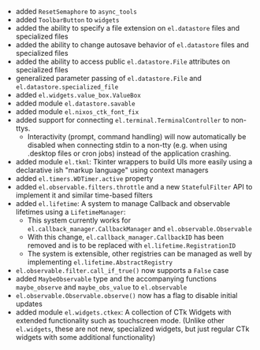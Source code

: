 - added ```ResetSemaphore``` to ```async_tools```
- added ```ToolbarButton``` to ```widgets```
- added the ability to specify a file extension on ```el.datastore``` files and specialized files
- added the ability to change autosave behavior of ```el.datastore``` files and specialized files
- added the ability to access public  ```el.datastore.File``` attributes on specialized files
- generalized parameter passing of ```el.datastore.File``` and ```el.datastore.specialized_file```
- added ```el.widgets.value_box.ValueBox```
- added module ```el.datastore.savable```
- added module `el.nixos_ctk_font_fix`
- added support for connecting `el.terminal.TerminalController` to non-ttys. 
  - Interactivity (prompt, command handling) will now automatically be disabled when connecting stdin to a non-tty (e.g. when using .desktop files or cron jobs) instead of the application crashing.
- added module `el.tkml`: Tkinter wrappers to build UIs more easily using a declarative ish "markup language" using context managers
- added `el.timers.WDTimer.active` property
- added `el.observable.filters.throttle` and a new `StatefulFilter` API to implement it and similar time-based filters
- added `el.lifetime`: A system to manage Callback and observable lifetimes using a `LifetimeManager`:
  - This system currently works for `el.callback_manager.CallbackManager` and `el.observable.Observable`
  - With this change, `el.callback_manager.CallbackID` has been removed and is to be replaced with `el.lifetime.RegistrationID`
  - The system is extensible, other registries can be managed as well by implementing `el.lifetime.AbstractRegistry`
- `el.observable.filter.call_if_true()` now supports a `False` case
- added `MaybeObservable` type and the accompanying functions `maybe_observe` and `maybe_obs_value` to `el.observable`
- `el.observable.Observable.observe()` now has a flag to disable initial updates
- added module `el.widgets.ctkex`: A collection of CTk Widgets with extended functionality such as touchscreen mode. (Unlike other `el.widgets`, these are not new, specialized widgets, but just regular CTk widgets with some additional functionality)